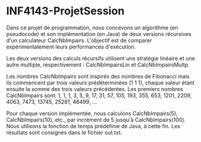 # INF4143-ProjetSession

Dans ce projet de programmation, nous concevons un algorithme (en pseudocode) et son implémentation (en Java) de deux versions récursives d'un calculateur CalcNbImpairs. L'objectif est de comparer expérimentalement leurs performances d'exécution. 

Les deux versions des calculs récursifs utilisent une stratégie linéaire et une autre multiple, respectivement : CalcNbImpairsLin et CalcNbImpairsMultp.

Les nombres CalcNbImpairs sont inspirés des nombres de Fibonacci mais ils commencent par trois valeurs prédéterminées (1 1 1), chaque valeur étant ensuite la somme des trois valeurs précédentes. Les premiers nombres CalcNbImpairs sont:
1, 1, 1, 3, 5, 9, 17, 31, 57, 105, 193, 355, 653, 1201, 2209, 4063, 7473, 13745, 25281, 46499, ...

Pour chaque version implémentée, nous calculons CalcNbImpairs(5), CalcNbImpairs(10), etc., par incrément de 5 jusqu'à CalcNbImpairs(100). Nous utilisons la fonction de temps prédéfinie de Java, à cette fin. Les résultats sont consignés dans le fichier out.txt.
